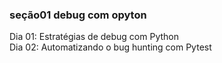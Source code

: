 ### seção01 debug com opyton
Dia 01: Estratégias de debug com Python  
Dia 02: Automatizando o bug hunting com Pytest  
